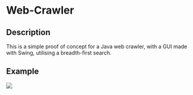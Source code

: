 # Web-Crawler

## Description

This is a simple proof of concept for a Java web crawler, with a GUI made with Swing, utilising a breadth-first search.

## Example

![ ](https://i.imgur.com/dMtb4dR.png)

